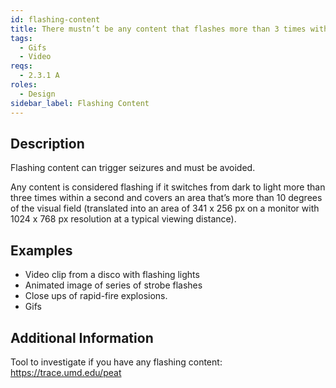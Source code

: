 ```yaml
---
id: flashing-content
title: There mustn’t be any content that flashes more than 3 times within any one-second period
tags:
  - Gifs
  - Video
reqs:
  - 2.3.1 A
roles:
  - Design
sidebar_label: Flashing Content
---
```


## Description

Flashing content can trigger seizures and must be avoided.

Any content is considered flashing if it switches from dark to light more than three times within a second and covers an area that’s more than 10 degrees of the visual field (translated into an area of 341 x 256 px on a monitor with 1024 x 768 px resolution at a typical viewing distance).

## Examples

- Video clip from a disco with flashing lights
- Animated image of series of strobe flashes
- Close ups of rapid-fire explosions.
- Gifs

## Additional Information

Tool to investigate if you have any flashing content: https://trace.umd.edu/peat
